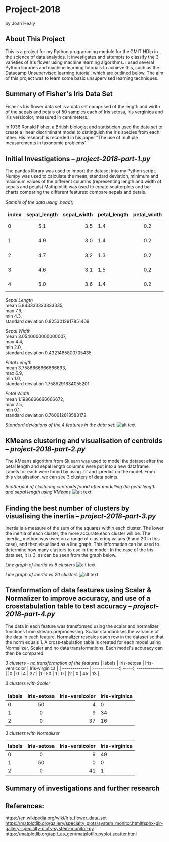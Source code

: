 # Project-2018
by Joan Healy

## About This Project

This is a project for my Python programming module for the GMIT HDip in the science of data analytics. It investigates and attempts to classify the 3 varieties of Iris flower using machine learning algorithms. I used several Python libraries and machine learning tutorials to achieve this, such as the Datacamp Unsupervised learning tutorial, which are outlined below. The aim of this project was to learn some basic unsupervised learning techniques.

## Summary of Fisher's Iris Data Set 

Fisher's Iris flower data set is a data set comprised of the length and width of the sepals and petals of 50 samples each of Iris setosa, Iris verginica and Iris versicolor, measured in centimeters. 

In 1936 Ronald Fisher, a British biologist and statistician used the data set to create a linear discriminant model to distinguish the Iris species from each other. His research is recorded in his paper "The use of multiple measurements in taxonomic problems".

## Initial Investigations – _project-2018-part-1.py_

The pandas library was used to import the dataset into my Python script. 
Numpy was used to calculate the mean, standard deviation, minimum and maximum values of the different columns (representing length and width of sepals and petals)
Mathplotlib was used to create scatterplots and bar charts comparing the different features: compare sepals and petals.

_Sample of the data using .head()_  

| index        | sepal_length           | sepal_width  | petal_length        | petal_width           | variety  |
| ------------- |:-------------:| -----:| ------------- |:-------------:| -----:|
|0  | 5.1          | 3.5         | 1.4          | 0.2         | Iris-setosa | 
|1  | 4.9          | 3.0         | 1.4          | 0.2         | Iris-setosa |  
|2  | 4.7          | 3.2         | 1.3          | 0.2         | Iris-setosa |  
|3  | 4.6          | 3.1         | 1.5          | 0.2         | Iris-setosa |  
|4  | 5.0          | 3.6         | 1.4          | 0.2         | Iris-setosa |  


_Sepal Length_  
mean 5.843333333333335,   
max 7.9,   
min 4.3,  
standard deviation 0.8253012917851409  

_Sepal Width_  
mean 3.0540000000000007,   
max 4.4,   
min 2.0,   
standard deviation 0.4321465800705435  

_Petal Length_  
mean 3.7586666666666693,   
max 6.9,   
min 1.0,   
standard deviation 1.7585291834055201  

_Petal Width_   
mean 1.1986666666666672,   
max 2.5,   
min 0.1,   
standard deviation 0.760612618588172  

_Standard deviations of the 4 features in the data set:_
![alt text](https://github.com/joanh3aly/Project-2018/blob/master/figures/standard-deviations-barchart.png "Barchart")


## KMeans clustering and visualisation of centroids – _project-2018-part-2.py_
The KMeans algorithm from Sklearn was used to model the dataset after the petal length and sepal length columns were put into a new dataframe. Labels for each were found by using .fit and .predict on the model.
From this visualisation, we can see 3 clusters of data points.

_Scatterplot of clustering centroids found after modelling the petal length and sepal length using KMeans_
![alt text](https://github.com/joanh3aly/Project-2018/blob/master/figures/centroid-clusters.png "Centroids")

## Finding the best number of clusters by visualising the inertia – _project-2018-part-3.py_
Inertia is a measure of the sum of the squares within each cluster. The lower the inertia of each cluster, the more accurate each cluster will be. The .inertia_ method was used on a range of clustering values (6 and 20 in this case), and then visualised as a line graph. This information can be used to determine how many clusters to use in the model. In the case of the Iris data set, it is 3, as can be seen from the graph below.

_Line graph of inertia vs 6 clusters_
![alt text](https://github.com/joanh3aly/Project-2018/blob/master/figures/inertia.png "Inertia")

_Line graph of inertia vs 20 clusters_
![alt text](https://github.com/joanh3aly/Project-2018/blob/master/figures/inertia-20.png "Inertia 20")

## Tranformation of data features using Scalar & Normalizer to improve accuracy, and use of a crosstabulation table to test accuracy – _project-2018-part-4.py_
The data in each feature was transformed using the scalar and normalizer functions from sklearn.preprocessing. Scalar standardises the variance of the data in each feature, Normalizer rescales each row in the dataset so that the norm equals 1. 
A cross-tabulation table is created for each model using Normalizer, Scaler and no data transformations. Each model's accuracy can then be compared.


_3 clusters - no transformation of the features_
| labels        | Iris-setosa           | Iris-versicolor  | Iris-virginica    | 
| ------------- |:-------------:| -----:| ------------- |
|0  | 0          | 4        | 37         | 
|1  | 50         | 1         | 0         | 
|2  | 0          | 45        | 13         | 


_3 clusters with Scaler_

| labels        | Iris-setosa           | Iris-versicolor  | Iris-virginica    | 
| ------------- |:-------------:| -----:| ------------- |
|0  | 50          | 4        | 0         | 
|1  | 0         | 9         | 34         | 
|2  | 0          | 37        | 16         | 

_3 clusters with Normalizer_

| labels        | Iris-setosa           | Iris-versicolor  | Iris-virginica    | 
| ------------- |:-------------:| -----:| ------------- |
|0  | 0          | 9       | 49        | 
|1  | 50         | 0         | 0         | 
|2  | 0          | 41        | 1         | 

## Summary of investigations and further research 


## References:
https://en.wikipedia.org/wiki/Iris_flower_data_set
https://matplotlib.org/gallery/specialty_plots/system_monitor.html#sphx-glr-gallery-specialty-plots-system-monitor-py  
https://matplotlib.org/api/_as_gen/matplotlib.pyplot.scatter.html


